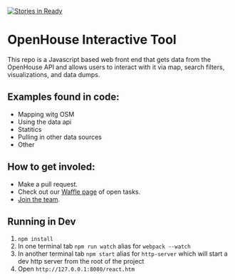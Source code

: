 [![Stories in Ready](https://badge.waffle.io/data-skeptic/home-data-gallery.png?label=ready&title=Ready)](https://waffle.io/data-skeptic/home-data-gallery)
# OpenHouse Interactive Tool
This repo is a Javascript based web front end that gets data from the OpenHouse API and allows users to interact with it via map, search filters, visualizations, and data dumps.

## Examples found in code:
* Mapping witg OSM
* Using the data api
* Statitics
* Pulling in other data sources
* Other

## How to get involed:
* Make a pull request.
* Check out our [Waffle page](https://waffle.io/data-skeptic/home-data-gallery) of open tasks.
* [Join the team](https://dataskeptic.slack.com).

## Running in Dev
1. `npm install`
1. In one terminal tab `npm run watch` alias for `webpack --watch`
1. In another terminal tab `npm start` alias for `http-server` which will start a dev http server from the root of the project
1. Open `http://127.0.0.1:8080/react.htm`
